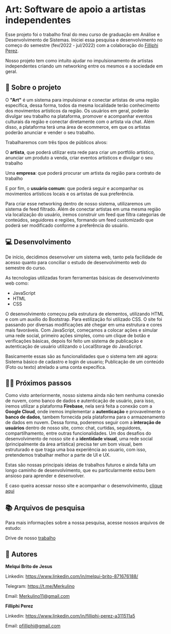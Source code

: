 # Art: Software de apoio a artistas independentes


Esse projeto foi o trabalho final do meu curso de graduação em Análise e Desenvolvimento de Sistemas. 
Iniciei essa pesquisa e desenvolvimento no começo do semestre (fev/2022 - jul/2022) com a colaboração do [Filliphi Perez](https://www.linkedin.com/in/filliphi-perez-a311511a5).<br>

Nosso projeto tem como intuito ajudar no impulsionamento de artistas independentes criando um networking entre os mesmos e a sociedade em geral. 

## 🤔 Sobre o projeto

O **"Art"** é um sistema para impulsionar e conectar artistas de uma região específica, dessa forma, todos da mesma localidade terão conhecimento 
dos movimentos artísticos da região. Os usuários em geral, poderão divulgar seu trabalho na plataforma, promover e acompanhar eventos culturais
da região e conectar diretamente com o artista via chat. Além disso, a plataforma terá uma área de ecommerce, em que os artistas poderão anunciar
e vender o seu trabalho. 

Trabalharemos com três tipos de públicos alvos:

O **artista**, que poderá utilizar esta rede para criar um portfólio artístico, anunciar um produto a venda, criar eventos artísticos e divulgar o seu
trabalho

Uma **empresa**: que poderá procurar um artista da região para contrato de trabalho

E por fim, o **usuário comum**: que poderá seguir e acompanhar os movimentos artísticos locais e os artistas de sua preferência.

Para criar esse networking dentro de nosso sistema, utilizaremos um sistema de feed filtrado. Além de conectar artistas em uma mesma região
via localização do usuário, iremos construir um feed que filtra categorias de conteúdos, seguidores e regiões, formando um feed customizado que poderá
ser modificado conforme a preferência do usuário.

## 💻 Desenvolvimento

De início, decidimos desenvolver um sistema web, tanto pela facilidade de acesso quanto para conciliar o estudo de desenvolvimento web 
do semestre do curso. <br>

As tecnologias utilizadas foram ferramentas básicas de desenvolvimento web como:

 - JavaScript
 - HTML
 - CSS
 
O desenvolvimento começou pela estrutura de elementos, utilizando HTML e com um auxílio do Bootstrap. Para estilização foi utilizado CSS. O site foi
passando por diversas modificações até chegar em uma estrutura e cores mais favoráveis. Com JavaScript, começamos a colocar ações e simular uma rede social,
primeiro ações simples, como um clique de botão e verificações básicas, depois foi feito um sistema de publicação e autenticação de usuário utilizando o 
LocalStorage do JavaScript.

Basicamente essas são as funcionalidades que o sistema tem até agora: Sistema básico de cadastro e login de usuario; Publicação de um conteúdo (Foto ou texto)
atrelado a uma conta expecífica.

## 👨‍💻 Próximos passos

Como visto anteriormente, nosso sistema ainda não tem nenhuma conexão de nuvem, como banco de dados e autenticação de usuário, para isso, iremos
utilizar a plataforma **Firebase**, nela será feita a conexão com a **Google Cloud**, onde iremos implementar a **autenticação** e provavelmente o 
**banco de dados**, tambem fornecida pela plataforma para o armazenamento de dados em nuvem. Dessa forma, poderemos seguir com a **interação de usuários** 
dentro de nosso site, como: chat, curtidas, seguidores, compartilhamento, entre outras funcionalidades. 
Um dos desafios do desenvolvimento de nosso site é a **identidade visual**, uma rede social (principalmente da área artística) precisa ter um bom visual,
bem estruturado e que traga uma boa experiência ao usuario, com isso, pretendemos trabalhar melhor a parte de UI e UX.

Estas são nossas principais ideias de trabalhos futuros e ainda falta um longo caminho de desenvolvimento, que eu particularmente estou bem ansioso para
aprender e desenvolver.

E caso queira acessar nosso site e acompanhar o desenvolvimento, [clique aqui](https://merkulino.github.io/)

## 📚 Arquivos de pesquisa

Para mais informações sobre a nossa pesquisa, acesse nossos arquivos de estudo:

Drive de nosso [trabalho](https://drive.google.com/drive/folders/1HJIAaqCoQRn8bCRR33FmuTrg6kVR76S5?usp=sharing)

## 🤝 Autores

**Melqui Brito de Jesus**

Linkedin: https://www.linkedin.com/in/melqui-brito-871676188/

Telegram: https://t.me/Merkulino

Email: Merkulino11@gmail.com
<br>

**Filliphi Perez**

Linkedin: https://www.linkedin.com/in/filliphi-perez-a311511a5

Email: pfilliphi@gmail.com 

